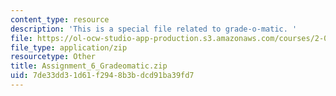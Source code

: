 ```yaml
---
content_type: resource
description: 'This is a special file related to grade-o-matic. '
file: https://ol-ocw-studio-app-production.s3.amazonaws.com/courses/2-086-numerical-computation-for-mechanical-engineers-spring-2013/7de33dd31d61f2948b3bdcd91ba39fd7_Assignment_6_Gradeomatic.zip
file_type: application/zip
resourcetype: Other
title: Assignment_6_Gradeomatic.zip
uid: 7de33dd3-1d61-f294-8b3b-dcd91ba39fd7
---
```

